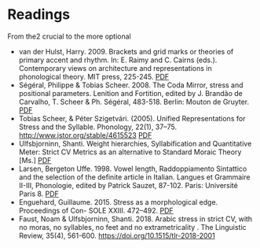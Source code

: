 # Readings

From the2 crucial to the more optional

* van der Hulst, Harry. 2009. Brackets and grid marks or theories of primary accent and rhythm. In: E. Raimy and C. Cairns (eds.). Contemporary views on architecture and representations in phonological theory. MIT press, 225-245. [PDF](http://harry-van-der-hulst.uconn.edu/wp-content/uploads/sites/1733/2016/05/125-brackets-and-grids.pdf)
* Ségéral, Philippe & Tobias Scheer. 2008. The Coda Mirror, stress and positional parameters. Lenition and Fortition, edited by J. Brandão de Carvalho, T. Scheer & Ph. Ségéral, 483-518. Berlin: Mouton de Gruyter. [PDF](http://tscheer.free.fr/papers/Segeral%20&%20Scheer%2008%20-%20The%20Coda%20Mirror,%20stress%20and%20positional%20parameters.pdf)
* Tobias Scheer, & Péter Szigetvári. (2005). Unified Representations for Stress and the Syllable. Phonology, 22(1), 37–75. http://www.jstor.org/stable/4615523 [PDF]()
* Ulfsbjorninn, Shanti. Weight hierarchies, Syllabification and Quantitative Meter: Strict CV Metrics as an alternative to Standard Moraic Theory [Ms.] [PDF]()
* Larsen, Bergeton Uffe. 1998. Vowel length, Raddoppiamento Sintattico and the selection of the definite article in Italian. Langues et Grammaire II-III, Phonologie, edited by Patrick Sauzet, 87-102. Paris: Université Paris 8. [PDF](http://tscheer.free.fr/scan/Larsen%2098%20-%20Vowel%20length,%20Raddoppiamento%20Sintattico%20and%20the%20selection%20of%20the%20definite%20article%20in%20Italian.pdf)
*  Enguehard, Guillaume. 2015. Stress as a morphological edge. Proceedings of Con- SOLE XXIII. 472–492. [PDF](https://www.universiteitleiden.nl/binaries/content/assets/geesteswetenschappen/lucl/sole/console23-updated.pdf)
* Faust, Noam & Ulfsbjorninn, Shanti. 2018. Arabic stress in strict CV, with no moras, no syllables, no feet and no extrametricality . The Linguistic Review, 35(4), 561-600. https://doi.org/10.1515/tlr-2018-2001